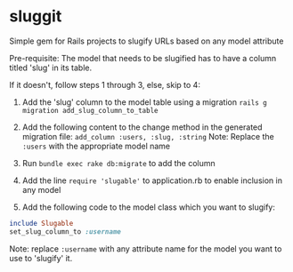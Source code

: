 sluggit
=======

Simple gem for Rails projects to slugify URLs based on any model attribute

Pre-requisite:
The model that needs to be slugified has to have a column titled 'slug' in its table.

If it doesn't, follow steps 1 through 3, else, skip to 4:

1. Add the 'slug' column to the model table using a migration `rails g migration add_slug_column_to_table`
2. Add the following content to the change method in the generated migration file:
`add_column :users, :slug, :string`
Note: Replace the `:users` with the appropriate model name

3. Run `bundle exec rake db:migrate` to add the column

4. Add the line `require 'slugable'` to application.rb to enable inclusion in any model

5. Add the following code to the model class which you want to slugify:

``` ruby
include Slugable
set_slug_column_to :username
```
Note: replace `:username` with any attribute name for the model you want to use to 'slugify' it.
